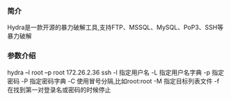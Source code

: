 ### 简介

Hydra是一款开源的暴力破解工具,支持FTP、MSSQL、MySQL、PoP3、SSH等暴力破解

### 参数介绍

hydra –l root –p root 172.26.2.36 ssh
-l 指定用户名
-L 指定用户名字典
-p 指定密码
-P 指定密码字典
-C 使用冒号分隔,比如root:root
-M 指定目标列表文件
-f 在找到第一对登录名或密码的时候停止

